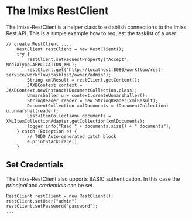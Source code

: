 # The Imixs RestClient

The Imixs-RestClient is a helper class to establish connections to the Imixs Rest API.
This is a simple example how to request the tasklist of a user:

	// create RestClient ....
		RestClient restClient = new RestClient();
		try {
			restClient.setRequestProperty("Accept", MediaType.APPLICATION_XML);
			restClient.get("http://localhost:8080/workflow/rest-service/workflow/tasklist/owner/admin");
			String xmlResult = restClient.getContent();
			JAXBContext context = JAXBContext.newInstance(DocumentCollection.class);
			Unmarshaller u = context.createUnmarshaller();
			StringReader reader = new StringReader(xmlResult);
			DocumentCollection xmlDocuments = (DocumentCollection) u.unmarshal(reader);
			List<ItemCollection> documents = XMLItemCollectionAdapter.getCollection(xmlDocuments);
			logger.info("Read " + documents.size() + " documents");
		} catch (Exception e) {
			// TODO Auto-generated catch block
			e.printStackTrace();
		}
		

## Set Credentials

The Imixs-RestClient also upports BASIC authentication. In this case the *principal* and *credentials* can be set. 

	RestClient restClient = new RestClient();
	restClient.setUser("admin");
	restClient.setPassword("password");
	...		